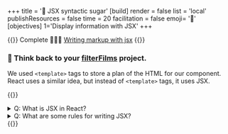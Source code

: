 +++
title = '🍬 JSX syntactic sugar'
[build]
    render = false
    list = 'local'
    publishResources = false
time = 20
facilitation = false
emoji= '🧩'
[objectives]
    1='Display information with JSX'
+++

{{<note type="narrative" title="React Learn">}}
Complete 🧑🏾‍🎓 [Writing markup with jsx](https://react.dev/learn/writing-markup-with-jsx)
{{</note>}}

### 🧠 Think back to your [filterFilms](/filterFilms.html) project.

We used `<template>` tags to store a plan of the HTML for our component. React uses a similar idea, but instead of `<template>` tags, it uses JSX.

{{<note type="question" title="Check your understanding">}}

<details><summary>Q: What is JSX in React?
</summary>
A: It's a mix of JavaScript and HTML used in React components.

</details>
<details><summary>Q: What are some rules for writing JSX?
</summary>
A: Wrap elements in a single root, close all tags, and use camelCase for attributes.

</details>
{{</note>}}
